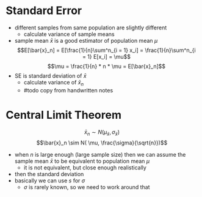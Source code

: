 # Standard Error
- different samples from same population are slightly different
	- calculate variance of sample means
- sample mean $\bar{x}$ is a good estimator of population mean $\mu$
$$E[\bar{x}_n] = E[\frac{1}{n}\sum^n_{i = 1} x_i] = \frac{1}{n}\sum^n_{i = 1} E[x_i] = \mu$$
 $$\mu = \frac{1}{n} * n * \mu = E[\bar{x}_n]$$
- SE is standard deviation of $\bar{x}$
	- calculate variance of $\bar{x}_n$
	- #todo copy from handwritten notes

# Central Limit Theorem
$$\bar{x}_n \sim N( \mu_{\bar{x}}, \sigma_{\bar{x}})$$
$$\bar{x}_n \sim N( \mu, \frac{\sigma}{\sqrt{n}})$$
- when $n$ is large enough (large sample size) then we can assume the sample mean $\bar{x}$ to be equivalent to population mean $\mu$
	- it is not equivalent, but close enough realistically
- then the standard deviation
- basically we can use $s$ for $\sigma$
	- $\sigma$ is rarely known, so we need to work around that
